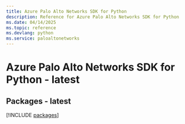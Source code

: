 ```yaml
---
title: Azure Palo Alto Networks SDK for Python
description: Reference for Azure Palo Alto Networks SDK for Python
ms.date: 04/14/2025
ms.topic: reference
ms.devlang: python
ms.service: paloaltonetworks
---
```

# Azure Palo Alto Networks SDK for Python - latest
## Packages - latest
[!INCLUDE [packages](palo-alto-networks-index.md)]